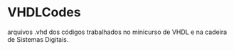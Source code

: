 # VHDLCodes
arquivos .vhd dos códigos trabalhados no minicurso de VHDL e na cadeira de Sistemas Digitais.
